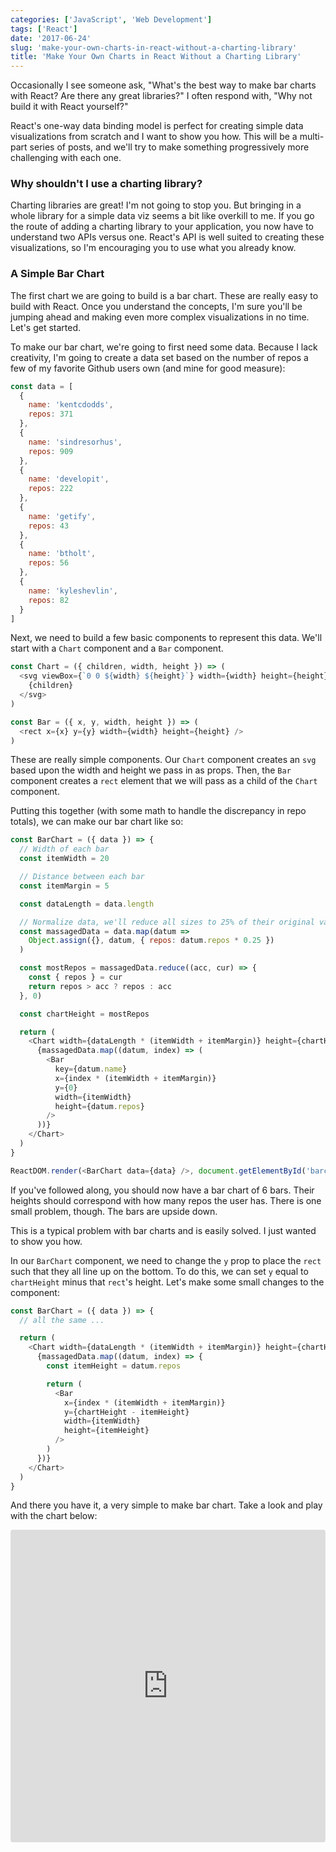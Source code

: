 ```yaml
---
categories: ['JavaScript', 'Web Development']
tags: ['React']
date: '2017-06-24'
slug: 'make-your-own-charts-in-react-without-a-charting-library'
title: 'Make Your Own Charts in React Without a Charting Library'
---
```


Occasionally I see someone ask, "What's the best way to make bar charts with React? Are there any great libraries?" I often respond with, "Why not build it with React yourself?"

React's one-way data binding model is perfect for creating simple data visualizations from scratch and I want to show you how. This will be a multi-part series of posts, and we'll try to make something progressively more challenging with each one.

### Why shouldn't I use a charting library?

Charting libraries are great! I'm not going to stop you. But bringing in a whole library for a simple data viz seems a bit like overkill to me. If you go the route of adding a charting library to your application, you now have to understand two APIs versus one. React's API is well suited to creating these visualizations, so I'm encouraging you to use what you already know.

### A Simple Bar Chart

The first chart we are going to build is a bar chart. These are really easy to build with React. Once you understand the concepts, I'm sure you'll be jumping ahead and making even more complex visualizations in no time. Let's get started.

To make our bar chart, we're going to first need some data. Because I lack creativity, I'm going to create a data set based on the number of repos a few of my favorite Github users own (and mine for good measure):

```javascript
const data = [
  {
    name: 'kentcdodds',
    repos: 371
  },
  {
    name: 'sindresorhus',
    repos: 909
  },
  {
    name: 'developit',
    repos: 222
  },
  {
    name: 'getify',
    repos: 43
  },
  {
    name: 'btholt',
    repos: 56
  },
  {
    name: 'kyleshevlin',
    repos: 82
  }
]
```

Next, we need to build a few basic components to represent this data. We'll start with a `Chart` component and a `Bar` component.

```javascript
const Chart = ({ children, width, height }) => (
  <svg viewBox={`0 0 ${width} ${height}`} width={width} height={height}>
    {children}
  </svg>
)

const Bar = ({ x, y, width, height }) => (
  <rect x={x} y={y} width={width} height={height} />
)
```

These are really simple components. Our `Chart` component creates an `svg` based upon the width and height we pass in as props. Then, the `Bar` component creates a `rect` element that we will pass as a child of the `Chart` component.

Putting this together (with some math to handle the discrepancy in repo totals), we can make our bar chart like so:

```javascript
const BarChart = ({ data }) => {
  // Width of each bar
  const itemWidth = 20

  // Distance between each bar
  const itemMargin = 5

  const dataLength = data.length

  // Normalize data, we'll reduce all sizes to 25% of their original value
  const massagedData = data.map(datum =>
    Object.assign({}, datum, { repos: datum.repos * 0.25 })
  )

  const mostRepos = massagedData.reduce((acc, cur) => {
    const { repos } = cur
    return repos > acc ? repos : acc
  }, 0)

  const chartHeight = mostRepos

  return (
    <Chart width={dataLength * (itemWidth + itemMargin)} height={chartHeight}>
      {massagedData.map((datum, index) => (
        <Bar
          key={datum.name}
          x={index * (itemWidth + itemMargin)}
          y={0}
          width={itemWidth}
          height={datum.repos}
        />
      ))}
    </Chart>
  )
}

ReactDOM.render(<BarChart data={data} />, document.getElementById('barchart'))
```

If you've followed along, you should now have a bar chart of 6 bars. Their heights should correspond with how many repos the user has. There is one small problem, though. The bars are upside down.

This is a typical problem with bar charts and is easily solved. I just wanted to show you how.

In our `BarChart` component, we need to change the `y` prop to place the `rect` such that they all line up on the bottom. To do this, we can set `y` equal to `chartHeight` minus that `rect`'s height. Let's make some small changes to the component:

```javascript
const BarChart = ({ data }) => {
  // all the same ...

  return (
    <Chart width={dataLength * (itemWidth + itemMargin)} height={chartHeight}>
      {massagedData.map((datum, index) => {
        const itemHeight = datum.repos

        return (
          <Bar
            x={index * (itemWidth + itemMargin)}
            y={chartHeight - itemHeight}
            width={itemWidth}
            height={itemHeight}
          />
        )
      })}
    </Chart>
  )
}
```

And there you have it, a very simple to make bar chart. Take a look and play with the chart below:

<iframe src="https://codesandbox.io/embed/oQGjvR6ZK" style="width:100%; height:500px; border:0; border-radius: 4px; overflow:hidden;" sandbox="allow-modals allow-forms allow-popups allow-scripts allow-same-origin"></iframe>
